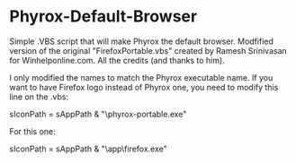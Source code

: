 # Phyrox-Default-Browser

Simple .VBS script that will make Phyrox the default browser. Modfified version of the original "FirefoxPortable.vbs" created by Ramesh Srinivasan for Winhelponline.com. All the credits (and thanks to him).

I only modified the names to match the Phyrox executable name. If you want to have Firefox logo instead of Phyrox one, you need to modify this line on the .vbs:

sIconPath = sAppPath & "\phyrox-portable.exe"

For this one:

sIconPath = sAppPath & "\app\firefox.exe"
